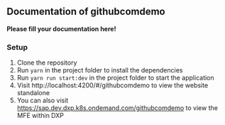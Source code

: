 ## Documentation of githubcomdemo

**Please fill your documentation here!**


### Setup

1. Clone the repository
2. Run `yarn` in the project folder to install the dependencies
3. Run `yarn run start:dev` in the project folder to start the application
4. Visit http://localhost:4200/#/githubcomdemo to view the website standalone
5. You can also visit https://sap.dev.dxp.k8s.ondemand.com/githubcomdemo to view the MFE within DXP